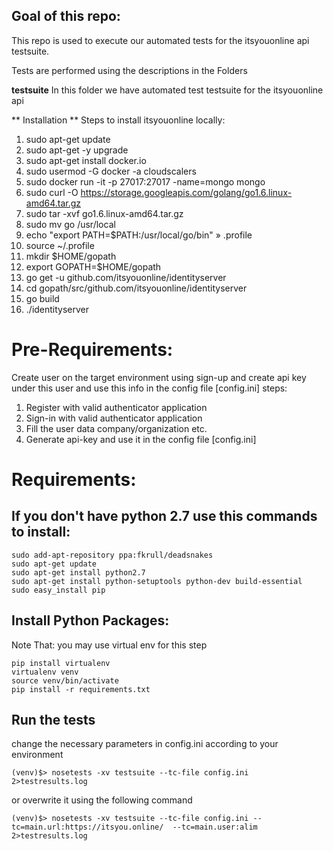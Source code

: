 
## Goal of this repo:
This repo is used to execute our automated tests for the itsyouonline api testsuite.

Tests are performed using the descriptions in the Folders

**testsuite**
In this folder we have automated test testsuite for the itsyouonline api

** Installation **
Steps to install itsyouonline locally:
1. sudo apt-get update
2. sudo apt-get -y upgrade
3. sudo apt-get install docker.io
4. sudo usermod -G docker -a cloudscalers
5. sudo docker run -it -p 27017:27017 -name=mongo mongo
6. sudo curl -O https://storage.googleapis.com/golang/go1.6.linux-amd64.tar.gz
7. sudo tar -xvf go1.6.linux-amd64.tar.gz
8. sudo mv go /usr/local
9. echo "export PATH=\$PATH:/usr/local/go/bin" » .profile
10. source ~/.profile
11. mkdir $HOME/gopath
12. export GOPATH=$HOME/gopath
13. go get -u github.com/itsyouonline/identityserver
14. cd gopath/src/github.com/itsyouonline/identityserver
15. go build
16. ./identityserver


# Pre-Requirements:
Create user on the target environment using sign-up and create api key under this user and use this info in the config file [config.ini]
steps:
1. Register with valid authenticator application
2. Sign-in with valid authenticator application
3. Fill the user data company/organization etc.
4. Generate api-key and use it in the config file [config.ini]

# Requirements:

If you don't have python 2.7 use this commands to install:
-----------------------------------------------------------
```
sudo add-apt-repository ppa:fkrull/deadsnakes
sudo apt-get update
sudo apt-get install python2.7
sudo apt-get install python-setuptools python-dev build-essential
sudo easy_install pip
```

Install Python Packages:
------------------------
Note That: you may use virtual env for this step
```
pip install virtualenv
virtualenv venv
source venv/bin/activate
pip install -r requirements.txt
```

Run the tests
---------------
change the necessary parameters in config.ini according to your environment
```
(venv)$> nosetests -xv testsuite --tc-file config.ini  2>testresults.log
```

or overwrite it using the following command
```
(venv)$> nosetests -xv testsuite --tc-file config.ini --tc=main.url:https://itsyou.online/  --tc=main.user:alim 2>testresults.log
```